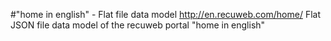 #"home in english" - Flat file data model
http://en.recuweb.com/home/
Flat JSON file data model of the recuweb portal "home in english"
